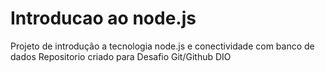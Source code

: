 # Introducao ao node.js
Projeto de introdução a tecnologia node.js e conectividade com banco de dados
Repositorio criado para Desafio Git/Github DIO
